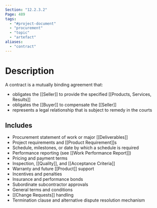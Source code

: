 ```yaml
---
Section: "12.2.3.2"
Page: 489
tags:
  - "#project-document"
  - "procurement"
  - "topic"
  - "artefact"
aliases:
  - "contract"
---
```

# Description
A contract is a mutually binding agreement that:
- obligates the [[Seller]] to provide the specified [[Products, Services, Results]]
- obligates the [[Buyer]] to compensate the [[Seller]]
- represents a legal relationship that is subject to remedy in the courts
## Includes
* Procurement statement of work or major [[Deliverables]]
* Project requirements and [[Product Requirement]]s
* Schedule, milestones, or date by which a schedule is required
* Performance reporting (see [[Work Performance Report]])
* Pricing and payment terms
* Inspection, [[Quality]], and [[Acceptance Criteria]]
* Warranty and future [[Product]] support
* Incentives and penalties
* Insurance and performance bonds
* Subordinate subcontractor approvals
* General terms and conditions
* [[Change Requests]] handling
* Termination clause and alternative dispute resolution mechanism


